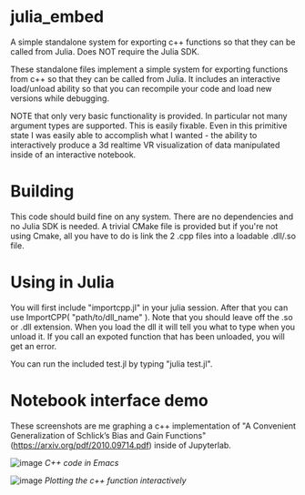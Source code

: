 # julia_embed
A simple standalone system for exporting c++ functions so that they can be called from Julia. Does NOT require the Julia SDK.

These standalone files implement a simple system for exporting functions from c++ so that they can be called from Julia. It includes an interactive load/unload ability
so that you can recompile your code and load new versions while debugging.

NOTE that only very basic functionality is provided. In particular not many argument types are supported. This is easily fixable. Even in this primitive state I was easily able
to accomplish what I wanted - the ability to interactively produce a 3d realtime VR visualization of data manipulated inside of an interactive notebook.

# Building
This code should build fine on any system. There are no dependencies and no Julia SDK is needed. A trivial CMake file is provided but if you're not using Cmake, all 
you have to do is link the 2 .cpp files into a loadable .dll/.so file.

# Using in Julia
You will first include "importcpp.jl" in your julia session. After that you can use ImportCPP( "path/to/dll_name" ). Note that you should leave off the .so or .dll extension.
When you load the dll it will tell you what to type when you unload it. If you call an expoted function that has been unloaded, you will get an error.

You can run the included test.jl by typing "julia test.jl".

# Notebook interface demo
These screenshots are me graphing a c++ implementation of "A Convenient Generalization of Schlick’s Bias and Gain Functions" (https://arxiv.org/pdf/2010.09714.pdf)
inside of Jupyterlab.

![image](https://github.com/aachrisg/julia_embed/assets/43356352/02f80cfa-9252-45d8-b3bb-d01d8d9d55b3)
*C++ code in Emacs*

![image](https://github.com/aachrisg/julia_embed/assets/43356352/ecc762a8-d78a-49f1-9a20-5a3a4e0ba378)
*Plotting the c++ function interactively*


